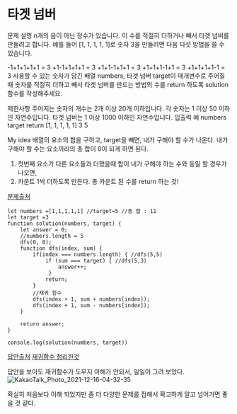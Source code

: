 # 타겟 넘버 

문제 설명
n개의 음이 아닌 정수가 있습니다. 이 수를 적절히 더하거나 빼서 타겟 넘버를 만들려고 합니다. 예를 들어 [1, 1, 1, 1, 1]로 숫자 3을 만들려면 다음 다섯 방법을 쓸 수 있습니다.

-1+1+1+1+1 = 3
+1-1+1+1+1 = 3
+1+1-1+1+1 = 3
+1+1+1-1+1 = 3
+1+1+1+1-1 = 3
사용할 수 있는 숫자가 담긴 배열 numbers, 타겟 넘버 target이 매개변수로 주어질 때 숫자를 적절히 더하고 빼서 타겟 넘버를 만드는 방법의 수를 return 하도록 solution 함수를 작성해주세요.

제한사항
주어지는 숫자의 개수는 2개 이상 20개 이하입니다.
각 숫자는 1 이상 50 이하인 자연수입니다.
타겟 넘버는 1 이상 1000 이하인 자연수입니다.
입출력 예
numbers	      target	return
[1, 1, 1, 1, 1]	3	5


My idea
배열의 요소의 합을 구하고, target을 빼면, 내가 구해야 할 수가 나온다.
내가 구해야 할 수는 요소끼리의 총 합이 0이 되게 하면 된다.
1. 첫번째 요소가 다른 요소들과 더했을때 합이 내가 구해야 하는 수와 동일 할 경우가 나오면,  
2. 카운트 1씩 더하도록 만든다.
총 카운트 된 수를 return 하는 것!





[문제출처](https://programmers.co.kr/learn/courses/30/lessons/43165)

```
let numbers =[1,1,1,1,1] //target=5 //총 합 : 11
let target =3
function solution(numbers, target) {
    let answer = 0;
    //numbers.length = 5
    dfs(0, 0);
    function dfs(index, sum) {
        if(index === numbers.length) { //dfs(5,5)
            if (sum === target) { //dfs(5,3)
                answer++;
             }
            return;
        }
        //재귀 함수
        dfs(index + 1, sum + numbers[index]);
        dfs(index + 1, sum - numbers[index]);  
    }
    
    return answer;
}

console.log(solution(numbers, target))
```
[답안출처](https://jjnooys.medium.com/%ED%94%84%EB%A1%9C%EA%B7%B8%EB%9E%98%EB%A8%B8%EC%8A%A4-%ED%83%80%EA%B2%9F-%EB%84%98%EB%B2%84-javascript-1d7983d423b5)
[재귀함수 정리한것](https://github.com/SunHeeHeo/Javascript-study/blob/main/17.%20%EC%9E%AC%EA%B7%80%ED%95%A8%EC%88%98.md)

답안을 보아도 재귀함수가 도무지 이해가 안되서, 일일이 그려 보았다.      
![KakaoTalk_Photo_2021-12-16-04-32-35](https://user-images.githubusercontent.com/88166362/146253295-ead64bb7-4d85-4bef-b3ce-5ae0f0097888.jpeg)


확실히 처음보다 이해 되었지만 좀 더 다양한 문제를 접해서 확고하게 알고 넘어가면 좋을 것 같다. 
